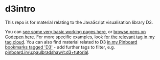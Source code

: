 # d3intro

This repo is for material relating to the JavaScript visualisation library D3.

You can [see some very basic working pages here](https://paulbradshaw.github.io/d3intro/), or [browse pens on Codepen here](https://codepen.io/paulbradshaw/pens/tags/?selected_tag=d3#). For more specific examples, look [for the relevant tag in my tag cloud](https://codepen.io/paulbradshaw/pens/tags/#). You can also find material related to D3 [in my Pinboard bookmarks tagged 'D3'](https://pinboard.in/u:paulbradshaw/t:d3) - add further tags to filter, e.g. [pinboard.in/u:paulbradshaw/t:d3+tutorial](https://pinboard.in/u:paulbradshaw/t:d3+tutorial).
